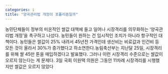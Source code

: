 ```yaml
---
categories: i
title: "양곡관리법 개정이 포퓰리즘일까"
---
```

농민단체들이 정부의 미온적인 쌀값 대책에 들고 일어나 시장격리를 의무화하는 ‘양곡관리법 개정’을 촉구하고 나섰다. 농민들이 원하는 건 임시적인 조치가 아니라 항구적인 대책이다. 농민들은 쌀값이 25% 내려서 45년전 가격인데 생산비는 비료값과 인건비 등 모든 것이 올라서 30%가 증가했다고 하소연한다.농림축산부는 지난달 25일, 시장격리를 위해 쌀 45만 톤을 매입하겠다고 발표했다. 그러나 이런 시장격리 수준으로는 쌀값이 오르지 않는다는 게 문제다. 3일 국회 이원택 의원은 그동안 11차례 시장격리를 시행했지만 쌀값은 오르지 않았다